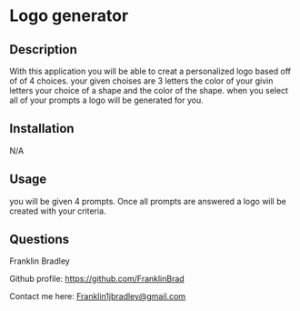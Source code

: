 # Logo generator

  ## Description
  
  With this application you will be able to creat a personalized logo based off of of 4 choices. your given choises  are  3 letters  the color of your givin letters your choice of a shape and the color of the shape. when you select all of your prompts a logo will be generated for you.
 
  ## Installation
 
  N/A
  
  ## Usage
 
  you will be given 4 prompts. Once all prompts are answered a logo will be created with your criteria.

  ## Questions

  Franklin Bradley
  
  Github profile: https://github.com/FranklinBrad

  Contact me here: Franklin1jbradley@gmail.com